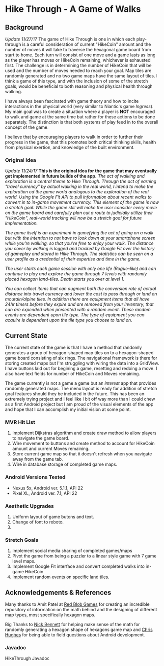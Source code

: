 # Hike Through - A Game of Walks #

## Background ##
*Update 11/27/17* The game of Hike Through is one in which each play-through is a careful consideration of current "HikeCoin" amount and the number of moves it will take to traverse the hexagonal game board from start to home. Each turn will consist of one move and a game lasts as long as the player has moves or HikeCoin remaining, whichever is exhausted first. The challenge is in determining the number of HikeCoin that will be used and the number of moves needed to reach your goal. Map tiles are randomly generated and no two game maps have the same layout of tiles. I think a game of this type, and with the inclusion of some of the stretch goals, would be beneficial to both reasoning and physical health through walking.

I have always been fascinated with game theory and how to incite interactions in the physical world (very similar to Niantic's game *Ingress*). My main goal was to create a situation where a player is **NOT** encouraged to walk and game at the same time but rather for these actions to be done separately. The distinction is that both systems of play feed in to the overall concept of the game.

I believe that by encouraging players to walk in order to further their progress in the game, that this promotes both critical thinking skills, health from physical exertion, and knowledge of the built environment.

### Original Idea ###
*Update 11/24/17* **This is the original idea for the game that may eventually get implemented in future builds of the app.** *The act of walking and exploration is a central theme to _Hike Through_. Through the act of earning "travel currency" by actual walking in the real world, I intend to make the exploration od the game world analogous to the exploration of the real world. Using the Google Fit API to pull information about recent walks to convert in to in-game movement currency. This element of the game is now a stretch goal. While the game still will make the user consider every move on the game board and carefully plan out a route to judicially utilize their "HikeCoin", real-world tracking will now be a stretch goal for future implementation.*

*The game itself is an experiment in gamefying the act of going on a walk but with the intention to not have to look down at your smartphone screen while you're walking, so that you're free to enjoy your walk. The distance you cover by walking is logged and tracked by Google Fit over the history of gameplay and stored in _Hike Through_. The statistics can be seen on a user profile as a credential of their expertise and time in the game.*

*The user starts each game session with only one life (Rogue-like) and can continue to play and explore the game through 7 levels with randomly placed hexagon land-tiles. Death starts you over at level 1.*

*You can collect items that can augment both the conversion rate of actual distance into travel currency and lower the cost to pass through or land on moutain/alpine tiles. In addition there are equipment items that all have 24hr timers before they expire and are removed from your inventory, that can are expended when presented with a random event. These random events are dependent upon tile type. The type of equipment you can acquire is dependent upon the tile type you choose to land on.*

## Current State ##
The current state of the game is that I have a method that randomly generates a group of hexagon-shaped map tiles on to a hexagon-shaped game board consisting of six rings. The navigational framework is there for storing created maps but I'm struggling with wiring the data into a GridView. I have buttons laid out for begining a game, resetting and redoing a move. I also have text fields for number of HikeCoin and Moves remaining.

The game currently is not a game a game but an *interest* app that provides randomly generated maps. The menu layout is ready for addition of stretch goal features should they be included in the future. This has been an extremely trying project and I feel like I bit off way more than I could chew as a first Android project but I am proud of the visual elements of the app and hope that I can accomplish my initial vision at some point.

### MVR Hit List ###

1. Implement Dijkstras algorithm and create draw method to allow players to navigate the game board.
2. Wire movement to buttons and create method to account for HikeCoin amount and current Moves remaining. 
3. Store current game map so that it doesn't refresh when you navigate away from the game tab.
4. Wire in database storage of completed game maps.

### Android Versions Tested ###

- Nexus 5x, Android ver. 5.1.1, API 22
- Pixel XL, Android ver. 7.1, API 22

### Aesthetic Upgrades ###

1. Uniform layout of game butons and text.
2. Change of font to roboto.
3.

### Stretch Goals ###

1. Implement social media sharing of completed games/maps
2. Pivot the game from being a puzzler to a linear style game with 7 game level maps.
3. Implement Google Fit interface and convert completed walks into in-game HikeCoin.
4. Implement random events on specific land tiles.


## Acknowledgements & References ##

Many thanks to Amit Patel at [Red Blob Games](https://www.redblobgames.com// "Red Blob Games") for creating an incredible repository of information on the math behind and the designing of different map types, most specifically hexagon maps. 

Big Thanks to [Nick Bennett](https://github.com/nick-bennett// "Nick Bennett") for helping make sense of the math for randomly generating a hexagon shape of hexagons game map and [Chris Hughes](https://github.com/cfhughes// "Chris Hughes") for being able to field questions about Android development.

### Javadoc ###

HikeThrough Javadoc


